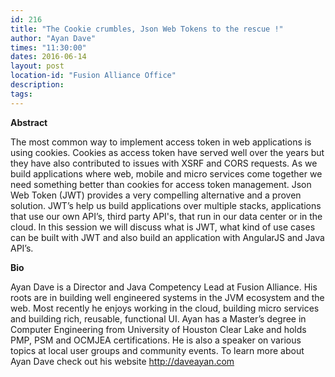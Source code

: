 ```yaml
---
id: 216
title: "The Cookie crumbles, Json Web Tokens to the rescue !"
author: "Ayan Dave"
times: "11:30:00"
dates: 2016-06-14
layout: post
location-id: "Fusion Alliance Office"  
description: 
tags: 
---
```

 **Abstract**

The most common way to implement access token in web applications is using cookies. Cookies as access token have served well over the years but they have also contributed to issues with XSRF and CORS requests. As we build applications where web, mobile and micro services come together we need something better than cookies for access token management. Json Web Token (JWT) provides a very compelling alternative and a proven solution. JWT’s help us build applications over multiple stacks, applications that use our own API’s, third party API's, that run in our data center or in the cloud. In this session we will discuss what is JWT, what kind of use cases can be built with JWT and also build an application with AngularJS and Java API’s.   

**Bio**

Ayan Dave is a Director and Java Competency Lead at Fusion Alliance. His roots are in building well engineered systems in the JVM ecosystem and the web. Most recently he enjoys working in the cloud, building micro services and building rich, reusable, functional UI. Ayan has a Master’s degree in Computer Engineering from University of Houston Clear Lake and holds PMP, PSM and OCMJEA certifications. He is also a speaker on various topics at local user groups and community events. To learn more about Ayan Dave check out his website http://daveayan.com

